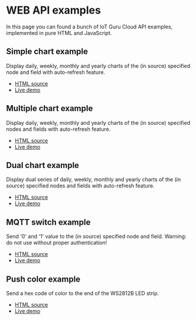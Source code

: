 # WEB API examples

In this page you can found a bunch of IoT Guru Cloud API examples, implemented in pure HTML and JavaScript.

## Simple chart example

Display daily, weekly, monthly and yearly charts of the (in source) specified node and field with auto-refresh feature.

* [HTML source](https://github.com/IoTGuruLive/web-api-examples/blob/master/simple-chart.html)
* [Live demo](https://iotgurulive.github.io/web-api-examples/simple-chart.html)

## Multiple chart example

Display daily, weekly, monthly and yearly charts of the (in source) specified nodes and fields with auto-refresh feature.

* [HTML source](https://github.com/IoTGuruLive/web-api-examples/blob/master/multiple-chart.html)
* [Live demo](https://iotgurulive.github.io/web-api-examples/multiple-chart.html)

## Dual chart example

Display dual series of daily, weekly, monthly and yearly charts of the (in source) specified nodes and fields with auto-refresh feature.

* [HTML source](https://github.com/IoTGuruLive/web-api-examples/blob/master/dual-chart.html)
* [Live demo](https://iotgurulive.github.io/web-api-examples/dual-chart.html)

## MQTT switch example

Send '0' and '1' value to the (in source) specified node and field. Warning: do not use without proper authentication!

* [HTML source](https://github.com/IoTGuruLive/web-api-examples/blob/master/mqtt-switch.html)
* [Live demo](https://iotgurulive.github.io/web-api-examples/mqtt-switch.html)

## Push color example

Send a hex code of color to the end of the WS2812B LED strip.

* [HTML source](https://github.com/IoTGuruLive/web-api-examples/blob/master/push-color.html)
* [Live demo](https://iotgurulive.github.io/web-api-examples/push-color.html)
